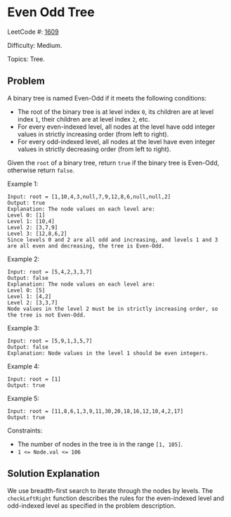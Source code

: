 # Even Odd Tree

LeetCode #: [1609](https://leetcode.com/problems/even-odd-tree/)

Difficulty: Medium.

Topics: Tree.

## Problem

A binary tree is named Even-Odd if it meets the following conditions:

- The root of the binary tree is at level index `0`, its children are at level index `1`, their children are at level index `2`, etc.
- For every even-indexed level, all nodes at the level have odd integer values in strictly increasing order (from left to right).
- For every odd-indexed level, all nodes at the level have even integer values in strictly decreasing order (from left to right).

Given the `root` of a binary tree, return `true` if the binary tree is Even-Odd, otherwise return `false`.

Example 1:

```text
Input: root = [1,10,4,3,null,7,9,12,8,6,null,null,2]
Output: true
Explanation: The node values on each level are:
Level 0: [1]
Level 1: [10,4]
Level 2: [3,7,9]
Level 3: [12,8,6,2]
Since levels 0 and 2 are all odd and increasing, and levels 1 and 3 are all even and decreasing, the tree is Even-Odd.
```

Example 2:

```text
Input: root = [5,4,2,3,3,7]
Output: false
Explanation: The node values on each level are:
Level 0: [5]
Level 1: [4,2]
Level 2: [3,3,7]
Node values in the level 2 must be in strictly increasing order, so the tree is not Even-Odd.
```

Example 3:

```text
Input: root = [5,9,1,3,5,7]
Output: false
Explanation: Node values in the level 1 should be even integers.
```

Example 4:

```text
Input: root = [1]
Output: true
```

Example 5:

```text
Input: root = [11,8,6,1,3,9,11,30,20,18,16,12,10,4,2,17]
Output: true
```

Constraints:

- The number of nodes in the tree is in the range `[1, 105]`.
- `1 <= Node.val <= 106`

## Solution Explanation

We use breadth-first search to iterate through the nodes by levels. The `checkLeftRight` function describes the rules for the even-indexed level and odd-indexed level as specified in the problem description.
